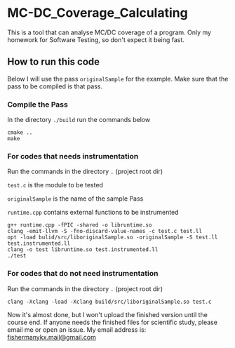 # MC-DC_Coverage_Calculating
This is a tool that can analyse MC/DC coverage of a program.
Only my homework for Software Testing, so don't expect it being fast.

## How to run this code

Below I will use the pass `originalSample` for the example. Make sure that the pass to be compiled is that pass.

### Compile the Pass

In the directory `./build` run the commands below

```shell
cmake ..
make
```

### For codes that needs instrumentation

Run the  commands in the directory `.` (project root dir)

`test.c` is the module to be tested

`originalSample` is the name of the sample Pass

`runtime.cpp` contains external functions to be instrumented

```shell
g++ runtime.cpp -fPIC -shared -o libruntime.so
clang -emit-llvm -S -fno-discard-value-names -c test.c test.ll
opt -load bulid/src/liboriginalSample.so -originalSample -S test.ll test.instrumented.ll
clang -o test libruntime.so test.instrumented.ll 
./test
```

### For codes that do not need instrumentation

Run the  commands in the directory `.` (project root dir)

```shell
clang -Xclang -load -Xclang build/src/liboriginalSample.so test.c
```

Now it's almost done, but I won't upload the finished version until the course end. If anyone needs the finished files for scientific study, please email me or open an issue. My email address is: fishermanykx.mail@gmail.com
